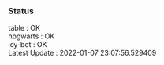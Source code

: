 ### Status


table : OK  
hogwarts : OK  
icy-bot : OK  
Latest Update : 2022-01-07 23:07:56.529409
